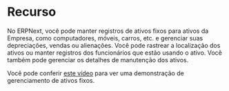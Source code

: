 # Recurso



No ERPNext, você pode manter registros de ativos fixos para ativos da Empresa, como computadores, móveis, carros, etc. e gerenciar suas depreciações, vendas ou alienações. Você pode rastrear a localização dos ativos ou manter registros dos funcionários que estão usando o ativo. Você também pode gerenciar os detalhes de manutenção dos ativos.


Você pode conferir [este vídeo](/docs/user/videos/learn/fixed-assets) para ver uma demonstração de gerenciamento de ativos fixos.



